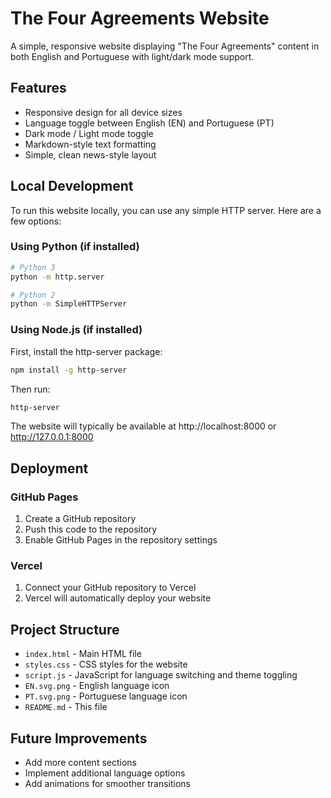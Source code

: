 # The Four Agreements Website

A simple, responsive website displaying "The Four Agreements" content in both English and Portuguese with light/dark mode support.

## Features

- Responsive design for all device sizes
- Language toggle between English (EN) and Portuguese (PT)
- Dark mode / Light mode toggle
- Markdown-style text formatting
- Simple, clean news-style layout

## Local Development

To run this website locally, you can use any simple HTTP server. Here are a few options:

### Using Python (if installed)

```bash
# Python 3
python -m http.server

# Python 2
python -m SimpleHTTPServer
```

### Using Node.js (if installed)

First, install the http-server package:

```bash
npm install -g http-server
```

Then run:

```bash
http-server
```

The website will typically be available at http://localhost:8000 or http://127.0.0.1:8000

## Deployment

### GitHub Pages

1. Create a GitHub repository
2. Push this code to the repository
3. Enable GitHub Pages in the repository settings

### Vercel

1. Connect your GitHub repository to Vercel
2. Vercel will automatically deploy your website

## Project Structure

- `index.html` - Main HTML file
- `styles.css` - CSS styles for the website
- `script.js` - JavaScript for language switching and theme toggling
- `EN.svg.png` - English language icon
- `PT.svg.png` - Portuguese language icon
- `README.md` - This file

## Future Improvements

- Add more content sections
- Implement additional language options
- Add animations for smoother transitions

